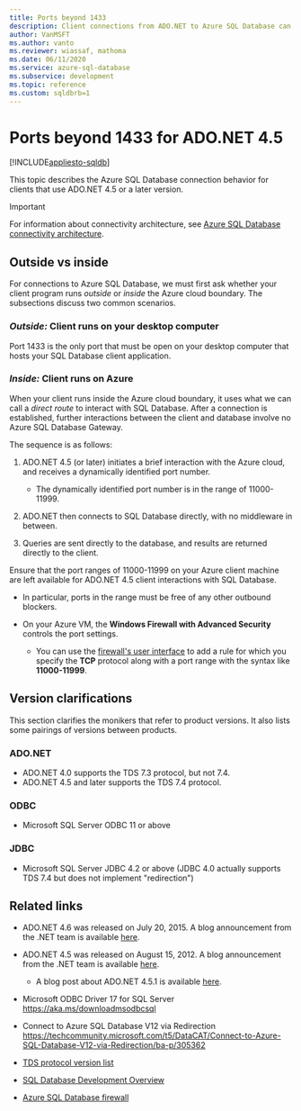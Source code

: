 ```yaml
---
title: Ports beyond 1433
description: Client connections from ADO.NET to Azure SQL Database can bypass the proxy and interact directly with the database using ports other than 1433.
author: VanMSFT
ms.author: vanto
ms.reviewer: wiassaf, mathoma
ms.date: 06/11/2020
ms.service: azure-sql-database
ms.subservice: development
ms.topic: reference
ms.custom: sqldbrb=1
---
```

# Ports beyond 1433 for ADO.NET 4.5
[!INCLUDE[appliesto-sqldb](../includes/appliesto-sqldb.md)]

This topic describes the Azure SQL Database connection behavior for clients that use ADO.NET 4.5 or a later version.

> [!IMPORTANT]
> For information about connectivity architecture, see [Azure SQL Database connectivity architecture](connectivity-architecture.md).
>

## Outside vs inside

For connections to Azure SQL Database, we must first ask whether your client program runs *outside* or *inside* the Azure cloud boundary. The subsections discuss two common scenarios.

### *Outside:* Client runs on your desktop computer

Port 1433 is the only port that must be open on your desktop computer that hosts your SQL Database client application.

### *Inside:* Client runs on Azure

When your client runs inside the Azure cloud boundary, it uses what we can call a *direct route* to interact with SQL Database. After a connection is established, further interactions between the client and database involve no Azure SQL Database Gateway.

The sequence is as follows:

1. ADO.NET 4.5 (or later) initiates a brief interaction with the Azure cloud, and receives a dynamically identified port number.

   * The dynamically identified port number is in the range of 11000-11999.
2. ADO.NET then connects to SQL Database directly, with no middleware in between.
3. Queries are sent directly to the database, and results are returned directly to the client.

Ensure that the port ranges of 11000-11999 on your Azure client machine are left available for ADO.NET 4.5 client interactions with SQL Database.

* In particular, ports in the range must be free of any other outbound blockers.
* On your Azure VM, the **Windows Firewall with Advanced Security** controls the port settings.
  
  * You can use the [firewall's user interface](/sql/sql-server/install/configure-the-windows-firewall-to-allow-sql-server-access) to add a rule for which you specify the **TCP** protocol along with a port range with the syntax like **11000-11999**.

## Version clarifications

This section clarifies the monikers that refer to product versions. It also lists some pairings of versions between products.

### ADO.NET

* ADO.NET 4.0 supports the TDS 7.3 protocol, but not 7.4.
* ADO.NET 4.5 and later supports the TDS 7.4 protocol.

### ODBC

* Microsoft SQL Server ODBC 11 or above

### JDBC

* Microsoft SQL Server JDBC 4.2 or above (JDBC 4.0 actually supports TDS 7.4 but does not implement "redirection")

## Related links

* ADO.NET 4.6 was released on July 20, 2015. A blog announcement from the .NET team is available [here](https://devblogs.microsoft.com/dotnet/announcing-net-framework-4-6/).
* ADO.NET 4.5 was released on August 15, 2012. A blog announcement from the .NET team is available [here](https://devblogs.microsoft.com/dotnet/announcing-the-release-of-net-framework-4-5-rtm-product-and-source-code/).
  * A blog post about ADO.NET 4.5.1 is available [here](https://devblogs.microsoft.com/dotnet/announcing-the-net-framework-4-5-1-preview/).

* Microsoft ODBC Driver 17 for SQL Server
https://aka.ms/downloadmsodbcsql

* Connect to Azure SQL Database V12 via Redirection
https://techcommunity.microsoft.com/t5/DataCAT/Connect-to-Azure-SQL-Database-V12-via-Redirection/ba-p/305362

* [TDS protocol version list](https://www.freetds.org/)
* [SQL Database Development Overview](develop-overview.md)
* [Azure SQL Database firewall](firewall-configure.md)
